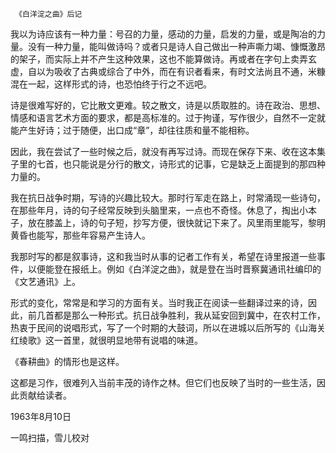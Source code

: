      《白洋淀之曲》后记 

  我以为诗应该有一种力量：号召的力量，感动的力量，启发的力量，或是陶冶的力量。没有一种力量，能叫做诗吗？或者只是诗人自己做出一种声嘶力竭、慷慨激昂的架子，而实际上并不产生这种效果，这也不能算做诗。再或者在字句上卖弄玄虚，自以为吸收了古典或综合了中外，而在有识者看来，有时文法尚且不通，米糠混在一起，这样形式的诗，也恐怕终于行之不远吧。 

  诗是很难写好的，它比散文更难。较之散文，诗是以质取胜的。诗在政治、思想、情感和语言艺术方面的要求，都是高标准的。过于拘谨，写作很少，自然不一定就能产生好诗；过于随便，出口成“章”，却往往质和量不能相称。 

  因此，我在尝试了一些时候之后，就没有再写过诗。而现在保存下来、收在这本集子里的七首，也只能说是分行的散文，诗形式的记事，它是缺乏上面提到的那四种力量的。 

  我在抗日战争时期，写诗的兴趣比较大。那时行军走在路上，时常涌现一些诗句，在那些年月，诗的句子经常反映到头脑里来，一点也不奇怪。休息了，掏出小本子，放在膝盖上，诗的句子短，抄写方便，很快就记下来了。风里雨里能写，黎明黄昏也能写，那些年容易产生诗人。 

  我那时写的都是叙事诗，这和我当时从事的记者工作有关，希望在诗里报道一些事件，以便能登在报纸上。例如《白洋淀之曲》，就是登在当时晋察冀通讯社编印的《文艺通讯》上。 

  形式的变化，常常是和学习的方面有关。当时我正在阅读一些翻译过来的诗，因此，前几首都是那么一种形式。抗日战争胜利，我从延安回到冀中，在农村工作，热衷于民间的说唱形式，写了一个时期的大鼓词，所以在进城以后所写的《山海关红绫歌》这一首里，就很明显地带有说唱的味道。 

  《春耕曲》的情形也是这样。 

  这都是习作，很难列入当前丰茂的诗作之林。但它们也反映了当时的一些生活，因此贡献给读者。 

  1963年8月10日 

  一鸣扫描，雪儿校对 

